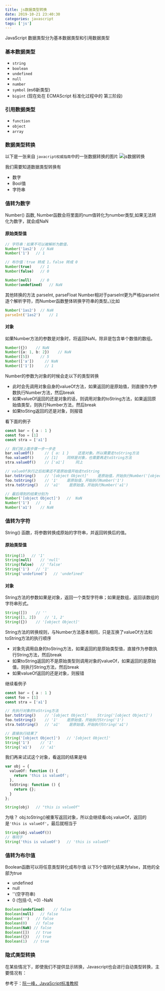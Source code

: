 ```yaml
---
title: js数据类型转换
date: 2019-10-21 23:40:30
categories: javascript
tags: ['js']
---
```


JavaScript 数据类型分为基本数据类型和引用数据类型

### 基本数据类型
- `string`
- `boolean`
- `undefined`
- `null`
- `number`
- `symbol` (es6新类型)
- `bigint` (现在处在 ECMAScript 标准化过程中的 第三阶段)

### 引用数据类型
- `function`
- `object`
- `array`

### 数据类型转换
以下是一张来自 `javacript权威指南`中的一张数据转换的图片
![js数据转换](https://www.daiwei.site/static/blog/js数据类型转换/1.png)

我们需要知道数据类型转换有
- 数字
- Bool值
- 字符串

### 值转为数字
Number() 函数, Number函数会将里面的num值转化为number类型,如果无法转化为数字，就会成NaN

#### 原始类型值
```ts
// 字符串：如果不可以被解析为数值，
Number('1as2')  // NaN
Number('1')   // 1

// 布尔值：true 转成 1，false 转成 0
Number(true)    // 1
Number(false)   // 0

Number(null)    // 0
Number(undefined)   // NaN
```
其他转换的方法 parseInt, parseFloat
Number相对于parseInt更为严格(parseInt逐个解析字符，而Number函数整体转换字符串的类型。)比如
```ts
Number('1as2')  // NaN
parseInt('1as2')    // 1
```
#### 对象
如果Number方法的参数是对象时，将返回NaN，除非是包含单个数值的数组。
```ts
Number({})    // NaN
Number({a: 1, b: 2})    // NaN
Number([5])     // 5
Number(['a'])     // NaN
Number(['1'])     // 1
```
Number的参数为对象的时候会走以下的类型转换
- 此时会先调用对象自身的valueOf方法，如果返回的是原始值，则直接作为参数执行Number方法，然后break
- 如果valueOf返回的还是对象的话，则调用对象的toString方法，如果返回原始值类型，则执行Number方法，然后break
- 如果toSting返回的还是对象，则报错

看下面的例子
```ts
const bar = { a : 1 }
const foo = [1]
const stra = ['a1']

// 我们按上面步骤一步一步走
bar.valueOf()     // { a: 1 }    还是对象。所以需要走toString方法
foo.valueOf()     // [1]    同样是对象，也需要再走toString方法
stra.valueOf()    // ['a1']     同上

// valueOf执行之后如果还不是原始值开始走toString
bar.toString()    // '[object Object]'    是原始值，开始执行Number('[object Object]')
foo.toString()    // '1'    是原始值，开始执行Number('1')
stra.toString()   // 'a1'    是原始值，开始执行Number('a1')

// 最后得到的结果分别为
Number('[object Object]')   //  NaN
Number('1')   //    1
Number('a1')    // NaN
```

### 值转为字符
String() 函数，将参数转换成原始的字符串，并返回转换后的值。
#### 原始类型值
```ts
String(1)   // '1'
String(null)    // 'null'
String(false)   // 'false'
String('1')   // '1'
String('undefined')   // 'undefined'
```
#### 对象
String方法的参数如果是对象，返回一个类型字符串；如果是数组，返回该数组的字符串形式。
```ts
String([])    // ''
String([1, 2])    // '1, 2'
String({})    // '[object Object]'
```
String方法的转换规则，与Number方法基本相同，只是互换了valueOf方法和toString方法的执行顺序
- 对象先调用自身的toString方法，如果返回的是原始类型值，直接作为参数执行String方法，然后break
- 如果toString返回的不是原始类型则调用对象的valueOf，如果返回的是原始值，则执行String方法，然后break
- 如果valueOf返回的还是对象，则报错

继续看例子
```ts
const bar = { a : 1 }
const foo = [1]
const stra = ['a1']

// 先执行对象的toString方法
bar.toString()    // '[object Object]'    String('[object Object]')
foo.toString()    // '1'    是原始值，开始执行String('1')
stra.toString()   // 'a1'    是原始值，开始执行String('a1')

// 直接执行结果了
String('[object Object]')   // '[object Object]'
String('1')     // '1'
String('a1')    // 'a1'
```

我们再来试试这个对象，看返回的结果是啥
```ts
var obj = {
  valueOf: function () {
    return 'this is valueOf';
  },
  toString: function () {
    return {};
  }
};

String(obj)   // "this is valueOf"
```
为啥？ obj.toString()被重写返回对象，所以会继续看obj.valueOf，返回的是`'this is valueOf'`，最后就相当于
```ts
String(obj.valueOf())
// 等同于
String('this is valueOf')   // 'this is valueOf'
```

### 值转为布尔值
Boolean函数可以将任意类型转化成布尔值
以下5个值转化结果为false，其他的全部为true
- undefined
- null
- ''(空字符串)
- 0 (包括-0, +0)
-NaN

```ts
Boolean(undefined)    // false
Boolean(null)   // false
Boolean('')   // false
Boolean(0)    // false
Boolean(NaN) // false
Boolean([])   // true
Boolean({})   // true
Boolean(1)   // true
```

### 隐式类型转换
在某些情况下，即使我们不提供显示转换，Javascript也会进行自动类型转换，主要情况有：
<!-- ####  -->


参考于：[阮一峰，JavaScript标准教程](http://javascript.ruanyifeng.com/grammar/conversion.html#toc0)

